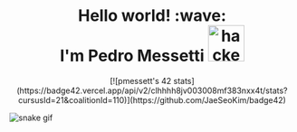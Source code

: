 <h1 align="center"> 
	Hello world! :wave: 
	<br>
	I'm Pedro Messetti 
	<img src="https://cdn3.emoji.gg/emojis/4297-pepe-hacker.gif" width="64px" height="64px" alt="hacker frog">
</h1>

<div align="center">
[![pmessett's 42 stats](https://badge42.vercel.app/api/v2/clhhhh8jv003008mf383nxx4t/stats?cursusId=21&coalitionId=110)](https://github.com/JaeSeoKim/badge42)
</div>

![snake gif](https://github.com/pedromessetti/pedromessetti/blob/output/github-contribution-grid-snake.gif)
